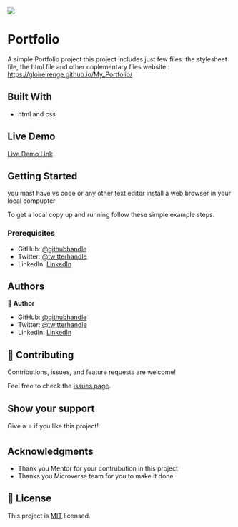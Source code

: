 ![](https://img.shields.io/badge/Microverse-blueviolet)

# Portfolio

A simple Portfolio project this project includes just few files: the stylesheet file, the html file and other coplementary files
website : https://gloireirenge.github.io/My_Portfolio/
## Built With

- html and css

## Live Demo

[Live Demo Link](gloireirenge.github.io/My_Portfolio)


## Getting Started

you mast have vs code or any other text editor
install a web browser in your local compupter

To get a local copy up and running follow these simple example steps.

### Prerequisites
- GitHub: [@githubhandle](https://github.com/GloireIrenge)
- Twitter: [@twitterhandle](https://twitter.com/mufungizigloire1)
- LinkedIn: [LinkedIn](https://linkedin.com/in/mufungizigloire)

## Authors

👤 **Author**

- GitHub: [@githubhandle](https://github.com/GloireIrenge)
- Twitter: [@twitterhandle](https://twitter.com/mufungizigloire1)
- LinkedIn: [LinkedIn](https://linkedin.com/in/mufungizigloire)

## 🤝 Contributing

Contributions, issues, and feature requests are welcome!

Feel free to check the [issues page](../../issues/).

## Show your support

Give a ⭐️ if you like this project!

## Acknowledgments

- Thank you Mentor for your contrubution in this project
- Thanks you Microverse team for you to make it done

## 📝 License

This project is [MIT](./MIT.md) licensed.
